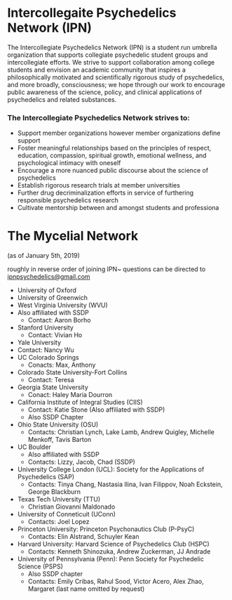 # Intercollegaite Psychedelics Network (IPN)

The Intercollegiate Psychedelics Network (IPN) is a student run umbrella organization that supports collegiate psychedelic student groups and intercollegiate efforts. We strive to support collaboration among college students and envision an academic community that inspires a philosophically motivated and scientifically rigorous study of psychedelics, and more broadly, consciousness; we hope through our work to encourage public awareness of the science, policy, and clinical applications of psychedelics and related substances.

### The Intercollegiate Psychedelics Network strives to:
- Support member organizations however member organizations define support
- Foster meaningful relationships based on the principles of respect, education, compassion, spiritual growth, emotional wellness, and psychological intimacy with oneself
- Encourage a more nuanced public discourse about the science of psychedelics
- Establish rigorous research trials at member universities
- Further drug decriminalization efforts in service of furthering responsible psychedelics research
- Cultivate mentorship between and amongst students and professiona

# The Mycelial Network
(as of January 5th, 2019)

roughly in reverse order of joining IPN~ questions can be directed to ipnpsychedelics@gmail.com

- University of Oxford
- University of Greenwich
- West Virginia University (WVU)
- Also affiliated with SSDP
  - Contact: Aaron Borho
- Stanford University
  - Contact: Vivian Ho
- Yale University
 - Contact: Nancy Wu
- UC Colorado Springs
  - Conacts: Max, Anthony
- Colorado State University-Fort Collins
  - Contact: Teresa
- Georgia State University
  - Conact: Haley Maria Dourron
- California Institute of Integral Studies (CIIS)
  - Contact: Katie Stone (Also affiliated with SSDP)
  - Also SSDP Chapter
- Ohio State University (OSU)
  - Contacts: Christian Lynch, Lake Lamb, Andrew Quigley, Michelle Menkoff, Tavis Barton
- UC Boulder
  - Also affiliated with SSDP
  - Contacts: Lizzy, Jacob, Chad (SSDP)
- University College London (UCL): Society for the Applications of Psychedelics (SAP)
  - Contacts: Tinya Chang, Nastasia Ilina, Ivan Filippov, Noah Eckstein, George Blackburn
- Texas Tech University (TTU)
  - Christian Giovanni Maldonado
- University of Conneticuit (UConn)
  - Contacts: Joel Lopez
- Princeton University: Princeton Psychonautics Club (P-PsyC)
  - Contacts: Elin Alstrand, Schuyler Kean
- Harvard University: Harvard Science of Psychedelics Club (HSPC)
  - Contacts: Kenneth Shinozuka, Andrew Zuckerman, JJ Andrade
- University of Pennsylvania (Penn): Penn Society for Psychedelic Science (PSPS)
  - Also SSDP chapter
  - Contacts: Emily Cribas, Rahul Sood, Victor Acero, Alex Zhao, Margaret (last name omitted by request)

























